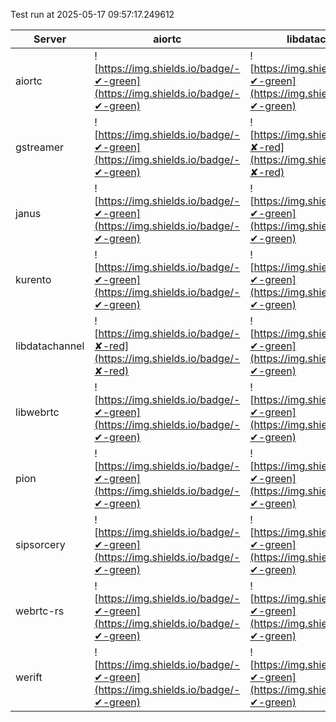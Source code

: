 Test run at 2025-05-17 09:57:17.249612

| Server       | aiortc | libdatachannel | pion | sipsorcery | webrtc-rs | werift |
|--------|--------|--------|--------|--------|--------|--------|
| aiortc       | ![https://img.shields.io/badge/-✔-green](https://img.shields.io/badge/-✔-green) | ![https://img.shields.io/badge/-✔-green](https://img.shields.io/badge/-✔-green) | ![https://img.shields.io/badge/-✔-green](https://img.shields.io/badge/-✔-green) | ![https://img.shields.io/badge/-✔-green](https://img.shields.io/badge/-✔-green) | ![https://img.shields.io/badge/-✔-green](https://img.shields.io/badge/-✔-green) | ![https://img.shields.io/badge/-✔-green](https://img.shields.io/badge/-✔-green) |
| gstreamer    | ![https://img.shields.io/badge/-✔-green](https://img.shields.io/badge/-✔-green) | ![https://img.shields.io/badge/-✘-red](https://img.shields.io/badge/-✘-red) | ![https://img.shields.io/badge/-✔-green](https://img.shields.io/badge/-✔-green) | ![https://img.shields.io/badge/-✔-green](https://img.shields.io/badge/-✔-green) | ![https://img.shields.io/badge/-✔-green](https://img.shields.io/badge/-✔-green) | ![https://img.shields.io/badge/-✔-green](https://img.shields.io/badge/-✔-green) |
| janus        | ![https://img.shields.io/badge/-✔-green](https://img.shields.io/badge/-✔-green) | ![https://img.shields.io/badge/-✔-green](https://img.shields.io/badge/-✔-green) | ![https://img.shields.io/badge/-✔-green](https://img.shields.io/badge/-✔-green) | ![https://img.shields.io/badge/-✔-green](https://img.shields.io/badge/-✔-green) | ![https://img.shields.io/badge/-✔-green](https://img.shields.io/badge/-✔-green) | ![https://img.shields.io/badge/-✔-green](https://img.shields.io/badge/-✔-green) |
| kurento      | ![https://img.shields.io/badge/-✔-green](https://img.shields.io/badge/-✔-green) | ![https://img.shields.io/badge/-✔-green](https://img.shields.io/badge/-✔-green) | ![https://img.shields.io/badge/-✘-red](https://img.shields.io/badge/-✘-red) | ![https://img.shields.io/badge/-✔-green](https://img.shields.io/badge/-✔-green) | ![https://img.shields.io/badge/-✘-red](https://img.shields.io/badge/-✘-red) | ![https://img.shields.io/badge/-✔-green](https://img.shields.io/badge/-✔-green) |
| libdatachannel | ![https://img.shields.io/badge/-✘-red](https://img.shields.io/badge/-✘-red) | ![https://img.shields.io/badge/-✔-green](https://img.shields.io/badge/-✔-green) | ![https://img.shields.io/badge/-✔-green](https://img.shields.io/badge/-✔-green) | ![https://img.shields.io/badge/-✔-green](https://img.shields.io/badge/-✔-green) | ![https://img.shields.io/badge/-✔-green](https://img.shields.io/badge/-✔-green) | ![https://img.shields.io/badge/-✔-green](https://img.shields.io/badge/-✔-green) |
| libwebrtc    | ![https://img.shields.io/badge/-✔-green](https://img.shields.io/badge/-✔-green) | ![https://img.shields.io/badge/-✔-green](https://img.shields.io/badge/-✔-green) | ![https://img.shields.io/badge/-✔-green](https://img.shields.io/badge/-✔-green) | ![https://img.shields.io/badge/-✔-green](https://img.shields.io/badge/-✔-green) | ![https://img.shields.io/badge/-✔-green](https://img.shields.io/badge/-✔-green) | ![https://img.shields.io/badge/-✔-green](https://img.shields.io/badge/-✔-green) |
| pion         | ![https://img.shields.io/badge/-✔-green](https://img.shields.io/badge/-✔-green) | ![https://img.shields.io/badge/-✔-green](https://img.shields.io/badge/-✔-green) | ![https://img.shields.io/badge/-✔-green](https://img.shields.io/badge/-✔-green) | ![https://img.shields.io/badge/-✔-green](https://img.shields.io/badge/-✔-green) | ![https://img.shields.io/badge/-✔-green](https://img.shields.io/badge/-✔-green) | ![https://img.shields.io/badge/-✔-green](https://img.shields.io/badge/-✔-green) |
| sipsorcery   | ![https://img.shields.io/badge/-✔-green](https://img.shields.io/badge/-✔-green) | ![https://img.shields.io/badge/-✔-green](https://img.shields.io/badge/-✔-green) | ![https://img.shields.io/badge/-✔-green](https://img.shields.io/badge/-✔-green) | ![https://img.shields.io/badge/-✔-green](https://img.shields.io/badge/-✔-green) | ![https://img.shields.io/badge/-✔-green](https://img.shields.io/badge/-✔-green) | ![https://img.shields.io/badge/-✔-green](https://img.shields.io/badge/-✔-green) |
| webrtc-rs    | ![https://img.shields.io/badge/-✔-green](https://img.shields.io/badge/-✔-green) | ![https://img.shields.io/badge/-✔-green](https://img.shields.io/badge/-✔-green) | ![https://img.shields.io/badge/-✔-green](https://img.shields.io/badge/-✔-green) | ![https://img.shields.io/badge/-✔-green](https://img.shields.io/badge/-✔-green) | ![https://img.shields.io/badge/-✔-green](https://img.shields.io/badge/-✔-green) | ![https://img.shields.io/badge/-✔-green](https://img.shields.io/badge/-✔-green) |
| werift       | ![https://img.shields.io/badge/-✔-green](https://img.shields.io/badge/-✔-green) | ![https://img.shields.io/badge/-✔-green](https://img.shields.io/badge/-✔-green) | ![https://img.shields.io/badge/-✔-green](https://img.shields.io/badge/-✔-green) | ![https://img.shields.io/badge/-✔-green](https://img.shields.io/badge/-✔-green) | ![https://img.shields.io/badge/-✔-green](https://img.shields.io/badge/-✔-green) | ![https://img.shields.io/badge/-✔-green](https://img.shields.io/badge/-✔-green) |
